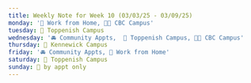 ```yaml
---
title: Weekly Note for Week 10 (03/03/25 - 03/09/25)
monday: '🏡 Work from Home, 🌃🏫 CBC Campus'
tuesday: 🏫 Toppenish Campus
wednesday: '🚘 Community Appts,  🏫 Toppenish Campus, 🌃🏫 CBC Campus'
thursday: 🏫 Kennewick Campus
friday: '🚘 Community Appts, 🏡 Work from Home'
saturday: 🏫 Toppenish Campus
sunday: 🫥 by appt only
---
```

